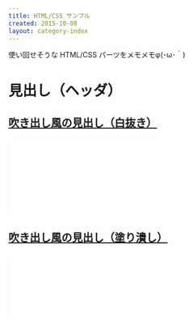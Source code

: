 ```yaml
---
title: HTML/CSS サンプル
created: 2015-10-08
layout: category-index
---
```


使い回せそうな HTML/CSS パーツをメモメモφ(･ω･｀)

見出し（ヘッダ）
====

[吹き出し風の見出し（白抜き）](http://jsfiddle.net/maku77/dxz2havs/)
----
<iframe height="150" src="//jsfiddle.net/maku77/dxz2havs/embedded/result/" frameborder="0"></iframe>

[吹き出し風の見出し（塗り潰し）](http://jsfiddle.net/maku77/j4zbp0w4/)
----
<iframe height="130" src="//jsfiddle.net/maku77/j4zbp0w4/embedded/result/" frameborder="0"></iframe>


